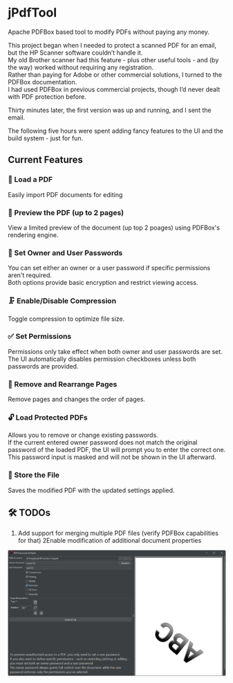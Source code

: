 # jPdfTool
Apache PDFBox based tool to modify PDFs without paying any money.

This project began when I needed to protect a scanned PDF for an email, but the HP Scanner software couldn’t handle it.<br>
My old Brother scanner had this feature - plus other useful tools - and (by the way) worked without requiring any registration.<br>
Rather than paying for Adobe or other commercial solutions, I turned to the PDFBox documentation. <br>
I had used PDFBox in previous commercial projects, though I’d never dealt with PDF protection before.

Thirty minutes later, the first version was up and running, and I sent the email. 

The following five hours were spent adding fancy features to the UI and the build system - just for fun.


## Current Features

### 📄 Load a PDF

Easily import PDF documents for editing

### 👀 Preview the PDF (up to 2 pages)

View a limited preview of the document (up top 2 poages) using PDFBox's rendering engine.

### 🔐 Set Owner and User Passwords

You can set either an owner or a user password if specific permissions aren't required.<br>
Both options provide basic encryption and restrict viewing access.

### 🗜️ Enable/Disable Compression

Toggle compression to optimize file size.

### ✅ Set Permissions
Permissions only take effect when both owner and user passwords are set.<br>
The UI automatically disables permission checkboxes unless both passwords are provided.

### 🧹 Remove and Rearrange Pages
Remove pages and changes the order of pages.

### 🔓 Load Protected PDFs

Allows you to remove or change existing passwords.<br> 
If the current entered owner password does not match the original password of the loaded PDF, the UI will prompt you to 
enter the correct one.<br>
This password input is masked and will not be shown in the UI afterward.

### 💾 Store the File
Saves the modified PDF with the updated settings applied.

## 🛠️ TODOs

1. Add support for merging multiple PDF files (verify PDFBox capabilities for that)
2Enable modification of additional document properties


![Screenshot](doc/Screenshot%20Release1.1.png)